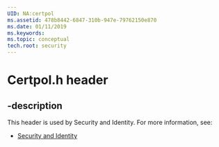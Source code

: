 ```yaml
---
UID: NA:certpol
ms.assetid: 478b8442-6847-310b-947e-79762150e870
ms.date: 01/11/2019
ms.keywords: 
ms.topic: conceptual
tech.root: security
---
```


# Certpol.h header


## -description


This header is used by Security and Identity. For more information, see:

- [Security and Identity](../_security/index.md)

